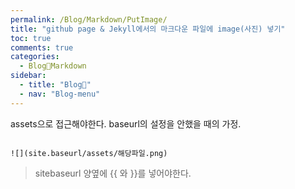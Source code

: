 ```yaml
---
permalink: /Blog/Markdown/PutImage/
title: "github page & Jekyll에서의 마크다운 파일에 image(사진) 넣기"
toc: true
comments: true
categories:
  - Blog🐨Markdown
sidebar:
  - title: "Blog🐨"
  - nav: "Blog-menu"
---
```


assets으로 접근해야한다. baseurl의 설정을 안했을 때의 가정.

```

![](site.baseurl/assets/해당파일.png)

```

> sitebaseurl 양옆에 \{\{ 와 \}\}를 넣어야한다.
